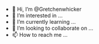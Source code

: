 - 👋 Hi, I’m @Gretchenwhicker
- 👀 I’m interested in ...
- 🌱 I’m currently learning ...
- 💞️ I’m looking to collaborate on ...
- 📫 How to reach me ...

<!---
Gretchenwhicker/Gretchenwhicker is a ✨ special ✨ repository because its `README.md` (this file) appears on your GitHub profile.
You can click the Preview link to take a look at your changes.
--->
